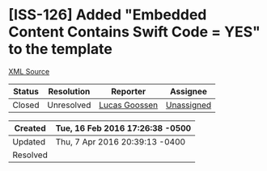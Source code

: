 # [ISS-126] Added "Embedded Content Contains Swift Code = YES"  to the template

[XML Source](./xml/ISS-126.xml)
<p></p>





Status|Resolution|Reporter|Assignee
------|----------|--------|--------
Closed|Unresolved|[Lucas Goossen](ludagoo)|[Unassigned]($-1)





Created|Tue, 16 Feb 2016 17:26:38 -0500
-------|--------------
Updated|Thu, 7 Apr 2016 20:39:13 -0400
Resolved|




